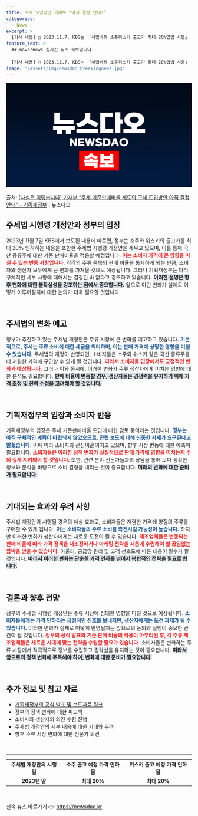 ```yaml
---
title: 주세 도입방안 기재부 “아직 결정 안돼!”
categories:
  - News
excerpt: >
  [기사 내용] □ 2023.11.7. KBS는 「세법바꿔 소주위스키 출고가 최대 20%입법 시동」 기사에서,…
feature_text: >
  ## navernews 실시간 뉴스 속보입니다.

  [기사 내용] □ 2023.11.7. KBS는 「세법바꿔 소주위스키 출고가 최대 20%입법 시동」 기사에서,…
image: '/assets/img/newsdao_breakingnews.jpg'
---
```


![뉴스다오 속보](/assets/img/newsdao_breakingnews.jpg)

<p>출처: <a href="https://newsdao.kr/2469" rel="dofollow">[사실은 이렇습니다] 기재부 “주세 기준판매비율 제도의 구체 도입방안 아직 결정 안돼” - 기획재정부</a> | 뉴스다오</p>

<h2 data-ke-size="size26">주세법 시행령 개정안과 정부의 입장</h2>

<p data-ke-size="size16">2023년 11월 7일 KBS에서 보도된 내용에 따르면, 정부는 소주와 위스키의 출고가를 최대 20% 인하하는 내용을 포함한 주세법 시행령 개정안을 세우고 있으며, 이를 통해 국산 증류주에 대한 기준 판매비율을 적용할 예정입니다. <b><span style="color: #ee2323;">이는 소비자 가격에 큰 영향을 미칠 수 있는 변동 사항입니다.</span></b> 각각의 주류 품목의 판매 비율을 통제하게 되는 만큼, 소비자와 생산자 모두에게 큰 변화를 가져올 것으로 예상됩니다. 그러나 기획재정부는 아직 구체적인 세부 사항에 대해서는 결정된 바 없다고 강조하고 있습니다. <b><span style="background-color: #21538527;">이러한 설명은 향후 변화에 대한 불확실성을 강조하는 점에서 중요합니다.</span></b> 앞으로 이런 변화가 실제로 어떻게 이루어질지에 대한 논의가 더욱 필요할 것입니다.</p>

<p data-ke-size="size16">&nbsp;</p>

<h2 data-ke-size="size26">주세법의 변화 예고</h2>

<p data-ke-size="size16">정부가 추진하고 있는 주세법 개정안은 주류 시장에 큰 변화를 예고하고 있습니다. <b><span style="color: #1a5490;">기본적으로, 주세는 주류 소비에 대한 세금을 의미하며, 이는 판매 가격에 상당한 영향을 미칠 수 있습니다.</span></b> 주세법의 개정이 반영되면, 소비자들은 소주와 위스키 같은 국산 증류주를 더 저렴한 가격에 구입할 수 있게 될 것입니다. <b><span style="color: #ee2323;">따라서 소비자들 입장에서도 긍정적인 변화가 예상됩니다.</span></b> 그러나 이와 동시에, 이러한 변화가 주류 생산자에게 미치는 영향에 대한 분석도 필요합니다. <b><span style="background-color: #21538527;">판매 비율이 변동할 경우, 생산자들은 경쟁력을 유지하기 위해 가격 조정 및 전략 수정을 고려해야 할 것입니다.</span></b></p>

<p data-ke-size="size16">&nbsp;</p>

<h2 data-ke-size="size26">기획재정부의 입장과 소비자 반응</h2>

<p data-ke-size="size16">기획재정부의 입장은 주세 기준판매비율 도입에 대한 검토 중이라는 것입니다. <b><span style="color: #1a5490;">정부는 아직 구체적인 계획이 마련되지 않았으므로, 관련 보도에 대해 신중한 자세가 요구된다고 밝혔습니다.</span></b> 이에 따라 소비자의 관심이高여지고 있으며, 향후 시장 변동에 대한 예측이 필요합니다. <b><span style="color: #ee2323;">소비자들은 이러한 정책 변화가 실질적으로 판매 가격에 영향을 미치는지 주의 깊게 지켜봐야 할 것입니다.</span></b> 또한, 관련 분야 전문가들과의 상담을 통해 보다 정확한 정보와 분석을 바탕으로 소비 결정을 내리는 것이 중요합니다. <b><span style="background-color: #21538527;">미래의 변화에 대한 준비가 필요합니다.</span></b></p>

<p data-ke-size="size16">&nbsp;</p>

<h2 data-ke-size="size26">기대되는 효과와 우려 사항</h2>

<p data-ke-size="size16">주세법 개정안이 시행될 경우의 예상 효과로, 소비자들은 저렴한 가격에 양질의 주류를 구매할 수 있게 됩니다. <b><span style="color: #1a5490;">이는 소비자들의 주류 소비를 촉진시킬 가능성이 높습니다.</span></b> 하지만 이러한 변화가 생산자에게는 새로운 도전이 될 수 있습니다. <b><span style="color: #ee2323;">제조업체들은 변동되는 판매 비율에 따라 가격 정책을 재조정하거나 마케팅 전략을 새롭게 수립해야 할 끊임없는 압박을 받을 수 있습니다.</span></b> 아울러, 공급망 관리 및 고객 선호도에 따른 대응이 필수가 될 것입니다. <b><span style="background-color: #21538527;">따라서 이러한 변화는 단순한 가격 인하를 넘어서 복합적인 전략을 필요로 합니다.</span></b></p>

<p data-ke-size="size16">&nbsp;</p>

<h2 data-ke-size="size26">결론과 향후 전망</h2>

<p data-ke-size="size16">정부의 주세법 시행령 개정안은 주류 시장에 심대한 영향을 미칠 것으로 예상됩니다. <b><span style="color: #1a5490;">소비자들에게는 가격 인하라는 긍정적인 신호를 보내지만, 생산자에게는 도전 과제가 될 수 있습니다.</span></b> 이러한 변화가 실제로 어떻게 반영될지는 앞으로의 논의와 실행이 중요한 관건이 될 것입니다. <b><span style="color: #ee2323;">정부의 공식 발표와 기준 판매 비율의 적용이 마무리된 후, 각 주류 제조업체들은 새로운 시대에 맞는 전략을 수립할 필요가 있습니다.</span></b> 소비자들은 변화하는 주류 시장에서 적극적으로 정보를 수집하고 경각심을 유지하는 것이 중요합니다. <b><span style="background-color: #21538527;">따라서 앞으로의 정책 변화에 주목해야 하며, 변화에 대한 준비가 필요합니다.</span></b></p>

<p data-ke-size="size16">&nbsp;</p>

<h2 data-ke-size="size26">추가 정보 및 참고 자료</h2>

<ul>
   <li><a href="https://newsdao.kr/2469">기획재정부의 공식 발표 및 보도자료 링크</a></li>
   <li>정부의 정책 변화에 대한 피드백</li>
   <li>소비자와 생산자의 의견 수렴 진행</li>
   <li>주세법 개정안의 세부 내용에 대한 기대와 우려</li>
   <li>향후 주류 시장 변화에 대한 전문가 의견</li>
</ul>

<p data-ke-size="size16">&nbsp;</p>

<hr>

<table style="width: 100%; border-collapse: collapse;">
   <tr>
      <td style="text-align: center; height: 17px;"><b>주세법 개정안의 시행일</b></td>
      <td style="text-align: center; height: 17px;"><b>소주 출고 예정 가격 인하율</b></td>
      <td style="text-align: center; height: 17px;"><b>위스키 출고 예정 가격 인하율</b></td>
   </tr>
   <tr>
      <td style="text-align: center; height: 17px;"><b>2023년 말</b></td>
      <td style="text-align: center; height: 17px;"><b>최대 20%</b></td>
      <td style="text-align: center; height: 17px;"><b>최대 20%</b></td>
   </tr>
</table>

<p data-ke-size="size16">&nbsp;</p> 

신속 뉴스 바로가기 👉 <a href="https://newsdao.kr" rel="dofollow">https://newsdao.kr</a>



